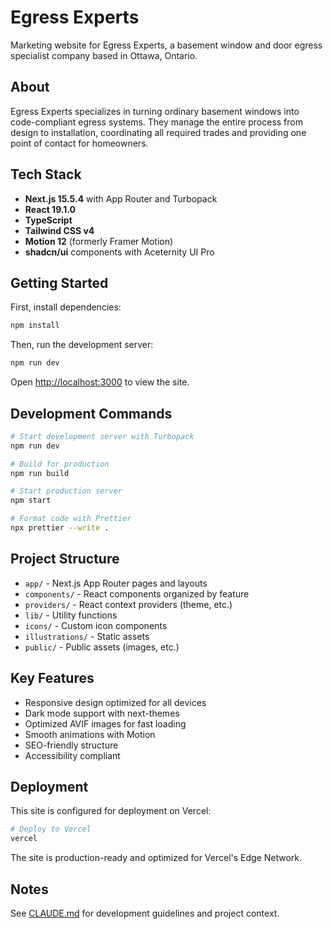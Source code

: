 # Egress Experts

Marketing website for Egress Experts, a basement window and door egress specialist company based in Ottawa, Ontario.

## About

Egress Experts specializes in turning ordinary basement windows into code-compliant egress systems. They manage the entire process from design to installation, coordinating all required trades and providing one point of contact for homeowners.

## Tech Stack

- **Next.js 15.5.4** with App Router and Turbopack
- **React 19.1.0**
- **TypeScript**
- **Tailwind CSS v4**
- **Motion 12** (formerly Framer Motion)
- **shadcn/ui** components with Aceternity UI Pro

## Getting Started

First, install dependencies:

```bash
npm install
```

Then, run the development server:

```bash
npm run dev
```

Open [http://localhost:3000](http://localhost:3000) to view the site.

## Development Commands

```bash
# Start development server with Turbopack
npm run dev

# Build for production
npm run build

# Start production server
npm start

# Format code with Prettier
npx prettier --write .
```

## Project Structure

- `app/` - Next.js App Router pages and layouts
- `components/` - React components organized by feature
- `providers/` - React context providers (theme, etc.)
- `lib/` - Utility functions
- `icons/` - Custom icon components
- `illustrations/` - Static assets
- `public/` - Public assets (images, etc.)

## Key Features

- Responsive design optimized for all devices
- Dark mode support with next-themes
- Optimized AVIF images for fast loading
- Smooth animations with Motion
- SEO-friendly structure
- Accessibility compliant

## Deployment

This site is configured for deployment on Vercel:

```bash
# Deploy to Vercel
vercel
```

The site is production-ready and optimized for Vercel's Edge Network.

## Notes

See [CLAUDE.md](./CLAUDE.md) for development guidelines and project context.
